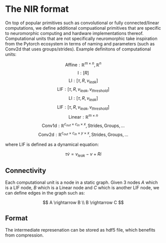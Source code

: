# The NIR format

On top of popular primitives such as convolutional or fully connected/linear computations, we define additional compuational primitives that are specific to neuromorphic computing and hardware implementations thereof. Computational units that are not specifically neuromorphic take inspiration from the Pytorch ecosystem in terms of naming and parameters (such as Conv2d that uses groups/strides). Example definitons of computational units:

$$
\text{Affine}: \mathbb{R}^{m \times n},  \mathbb{R}^n
$$
$$
\text{I}: [R]
$$
$$\text{LI}: [\tau, R, v_{leak}]$$
$$\text{LIF}: [ \tau, R, v_{leak}, v_{threshold} ]$$
$$\text{LI}: [\tau, R, v_{leak}]$$
$$\text{LIF}: [ \tau, R, v_{leak}, v_{threshold} ]$$
$$\text{Linear}: \mathbb{R}^{m \times n}$$
$$\text{Conv1d}: \mathbb{R}^{c_{out} \times c_{in} \times x},  \text{Strides}, \text{Groups}, ...$$
$$\text{Conv2d}: \mathbb{R}^{c_{out} \times c_{in} \times y \times x},  \text{Strides}, \text{Groups}, ...$$

where LIF is defined as a dynamical equation:

$$\tau \dot{v} = v_{leak} - v + R i$$

## Connectivity 

Each computational unit is a node in a static graph. Given 3 nodes $A$ which is a LIF node, $B$ which is a Linear node and $C$ which is another LIF node, we can define edges in the graph such as:

$$
    A \rightarrow B \\
    B \rightarrow C
$$

## Format
The intermediate represenation can be stored as hdf5 file, which benefits from compression. 